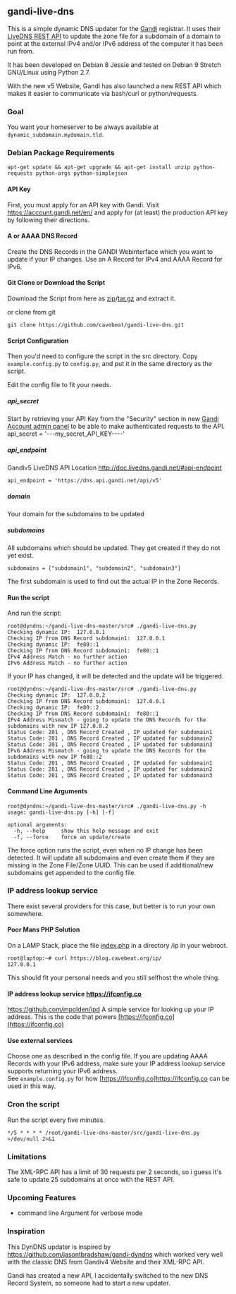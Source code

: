 gandi-live-dns
----

This is a simple dynamic DNS updater for the
[Gandi](https://www.gandi.net) registrar. It uses their [LiveDNS REST API](http://doc.livedns.gandi.net/) to update the zone file for a subdomain of a domain to point at the external IPv4 and/or IPv6 address of the computer it has been run from.

It has been developed on Debian 8 Jessie and tested on Debian 9 Stretch GNU/Linux using Python 2.7.

With the new v5 Website, Gandi has also launched a new REST API which makes it easier to communicate via bash/curl or python/requests.  

### Goal

You want your homeserver to be always available at `dynamic_subdomain.mydomain.tld`.

### Debian Package Requirements

`apt-get update && apt-get upgrade && apt-get install unzip python-requests python-args python-simplejson`

#### API Key
First, you must apply for an API key with Gandi. Visit
https://account.gandi.net/en/ and apply for (at least) the production API
key by following their directions.

#### A or AAAA DNS Record
Create the DNS Records in the GANDI Webinterface which you want to update if your IP changes. Use an A Record for IPv4 and AAAA Record for IPv6.

#### Git Clone or Download the Script
Download the Script from here as [zip](https://github.com/cavebeat/gandi-live-dns/archive/master.zip)/[tar.gz](https://github.com/cavebeat/gandi-live-dns/archive/master.tar.gz) and extract it.  

or clone from git

`git clone https://github.com/cavebeat/gandi-live-dns.git`

#### Script Configuration
Then you'd need to configure the script in the src directory.
Copy `example.config.py` to `config.py`, and put it in the same directory as the script.

Edit the config file to fit your needs.

##### api_secret
Start by retrieving your API Key from the "Security" section in new [Gandi Account admin panel](https://account.gandi.net/) to be able to make authenticated requests to the API.
api_secret = '---my_secret_API_KEY----'

##### api_endpoint
Gandiv5 LiveDNS API Location
http://doc.livedns.gandi.net/#api-endpoint

```
api_endpoint = 'https://dns.api.gandi.net/api/v5'
```

##### domain
Your domain for the subdomains to be updated


##### subdomains
All subdomains which should be updated. They get created if they do not yet exist.

```
subdomains = ["subdomain1", "subdomain2", "subdomain3"]
```
The first subdomain is used to find out the actual IP in the Zone Records.

#### Run the script
And run the script:

```
root@dyndns:~/gandi-live-dns-master/src# ./gandi-live-dns.py   
Checking dynamic IP:  127.0.0.1
Checking IP from DNS Record subdomain1:  127.0.0.1
Checking dynamic IP:  fe80::1
Checking IP from DNS Record subdomain1:  fe80::1
IPv4 Address Match - no further action
IPv6 Address Match - no further action
```

If your IP has changed, it will be detected and the update will be triggered.


```
root@dyndns:~/gandi-live-dns-master/src# ./gandi-live-dns.py
Checking dynamic IP:  127.0.0.2
Checking IP from DNS Record subdomain1:  127.0.0.1
Checking dynamic IP:  fe80::2
Checking IP from DNS Record subdomain1:  fe80::1
IPv4 Address Mismatch - going to update the DNS Records for the subdomains with new IP 127.0.0.2
Status Code: 201 , DNS Record Created , IP updated for subdomain1
Status Code: 201 , DNS Record Created , IP updated for subdomain2
Status Code: 201 , DNS Record Created , IP updated for subdomain3
IPv6 Address Mismatch - going to update the DNS Records for the subdomains with new IP fe80::2
Status Code: 201 , DNS Record Created , IP updated for subdomain1
Status Code: 201 , DNS Record Created , IP updated for subdomain2
Status Code: 201 , DNS Record Created , IP updated for subdomain3
```

#### Command Line Arguments

```
root@dyndns:~/gandi-live-dns-master/src# ./gandi-live-dns.py -h
usage: gandi-live-dns.py [-h] [-f]

optional arguments:
  -h, --help     show this help message and exit
  -f, --force    force an update/create

```

The force option runs the script, even when no IP change has been detected.
It will update all subdomains and even create them if they are missing in the
Zone File/Zone UUID. This can be used if additional/new subdomains get appended to the config file.  

### IP address lookup service
There exist several providers for this case, but better is to run your own somewhere.

#### Poor Mans PHP Solution
On a LAMP Stack, place the file [index.php](https://github.com/cavebeat/gandi-live-dns/blob/master/src/example-index.php) in a directory /ip in your webroot.

```
root@laptop:~# curl https://blog.cavebeat.org/ip/
127.0.0.1
```
This should fit your personal needs and you still selfhost the whole thing.

####  IP address lookup service https://ifconfig.co
https://github.com/mpolden/ipd A simple service for looking up your IP address. This is the code that powers [https://ifconfig.co](https://ifconfig.co)

#### Use external services
Choose one as described in the config file.
If you are updating AAAA Records with your IPv6 address, make sure your IP address lookup service supports returning your IPv6 address.  
See `example.config.py` for how [https://ifconfig.co]https://ifconfig.co can be used in this way.

### Cron the script

Run the script every five minutes.
```
*/5 * * * * /root/gandi-live-dns-master/src/gandi-live-dns.py >/dev/null 2>&1
```
### Limitations
The XML-RPC API has a limit of 30 requests per 2 seconds, so i guess it's safe to update 25 subdomains at once with the REST API.


### Upcoming Features
* command line Argument for verbose mode

### Inspiration   

This DynDNS updater is inspired by https://github.com/jasontbradshaw/gandi-dyndns which worked very well
with the classic DNS from Gandiv4 Website and their XML-RPC API.

Gandi has created a new API, I accidentally switched to the new DNS Record System, so someone had to start a new updater.  

